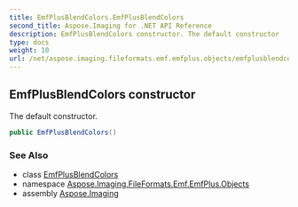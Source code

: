 ```yaml
---
title: EmfPlusBlendColors.EmfPlusBlendColors
second_title: Aspose.Imaging for .NET API Reference
description: EmfPlusBlendColors constructor. The default constructor
type: docs
weight: 10
url: /net/aspose.imaging.fileformats.emf.emfplus.objects/emfplusblendcolors/emfplusblendcolors/
---
```

## EmfPlusBlendColors constructor

The default constructor.

```csharp
public EmfPlusBlendColors()
```

### See Also

* class [EmfPlusBlendColors](../)
* namespace [Aspose.Imaging.FileFormats.Emf.EmfPlus.Objects](../../emfplusblendcolors/)
* assembly [Aspose.Imaging](../../../)



